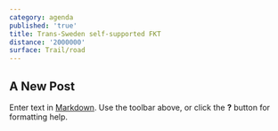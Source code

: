 ```yaml
---
category: agenda
published: 'true'
title: Trans-Sweden self-supported FKT
distance: '2000000'
surface: Trail/road
---
```

## A New Post

Enter text in [Markdown](http://daringfireball.net/projects/markdown/). Use the toolbar above, or click the **?** button for formatting help.
